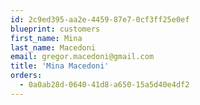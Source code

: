 ```yaml
---
id: 2c9ed395-aa2e-4459-87e7-0cf3ff25e0ef
blueprint: customers
first_name: Mina
last_name: Macedoni
email: gregor.macedoni@gmail.com
title: 'Mina Macedoni'
orders:
  - 0a0ab28d-0640-41d8-a650-15a5d40e4df2
---
```

